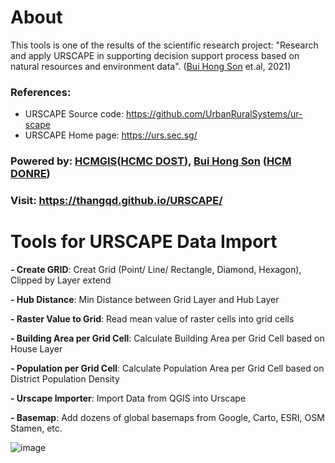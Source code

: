 # About
This tools is one of the results of the scientific research project: "Research and apply URSCAPE in supporting decision support process based on natural resources and environment data". ([Bui Hong Son](https://www.facebook.com/SHON.OGC) et.al, 2021)<br />
### References:<br />
- URSCAPE Source code: https://github.com/UrbanRuralSystems/ur-scape
- URSCAPE Home page: https://urs.sec.sg/<br />
### Powered by: [HCMGIS](https://hcmgis.vn/)([HCMC DOST](https://dost.hochiminhcity.gov.vn/)), [Bui Hong Son](https://www.facebook.com/SHON.OGC) ([HCM DONRE](http://www.donre.hochiminhcity.gov.vn/))<br />
### Visit: https://thangqd.github.io/URSCAPE/ <br />

# Tools for URSCAPE Data Import

**- Create GRID**: Creat Grid (Point/ Line/ Rectangle, Diamond, Hexagon), Clipped by Layer extend 


**- Hub Distance**: Min Distance between Grid Layer and Hub Layer 


**- Raster Value to Grid**: Read mean value of raster cells into grid cells 


**- Building Area per Grid Cell**: Calculate Building Area per Grid Cell based on House Layer 


**- Population per Grid Cell**: Calculate Population Area per Grid Cell based on District Population Density 


**- Urscape Importer**: Import Data from QGIS into Urscape


**- Basemap**: Add dozens of global basemaps from Google, Carto, ESRI, OSM Stamen, etc.

![image](https://user-images.githubusercontent.com/1776420/135017261-ae9c63a2-3e35-4003-baca-cb725533d61d.png)


